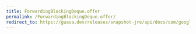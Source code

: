 ```yaml
---
title: ForwardingBlockingDeque.offer
permalink: /ForwardingBlockingDeque.offer/
redirect_to: https://guava.dev/releases/snapshot-jre/api/docs/com/google/common/collect/ForwardingBlockingDeque.html#offer-E-long-java.util.concurrent.TimeUnit-
---
```

